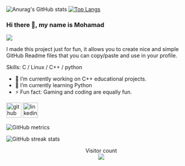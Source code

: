 ![Anurag's GitHub stats](https://github-readme-stats.vercel.app/api?username=zolfagharipour&show_icons=true&show=prs_merged,prs_merged_percentage&rank_icon=percentile&theme=calm_pink)
[![Top Langs](https://github-readme-stats.vercel.app/api/top-langs/?username=zolfagharipour&layout=donut&theme=calm_pink)](https://github.com/zolfagharipour/github-readme-stats)



### Hi there 👋, my name is Mohamad
![](https://arturssmirnovs.github.io/github-profile-readme-generator/images/banner.png)

I made this project just for fun, it allows you to create nice and simple GitHub Readme files that you can copy/paste and use in your profile.

Skills: C / Linux / C++ / python

- 🔭 I’m currently working on C++ educational projects. 
- 🌱 I’m currently learning Python 
- ⚡ Fun fact: Gaming and coding are equally fun. 


[<img src='https://cdn.jsdelivr.net/npm/simple-icons@3.0.1/icons/github.svg' alt='github' height='40'>](https://github.com/https://github.com/zolfagharipour)  [<img src='https://cdn.jsdelivr.net/npm/simple-icons@3.0.1/icons/linkedin.svg' alt='linkedin' height='40'>](https://www.linkedin.com/in/https://www.linkedin.com/in/mohamad-zolfaghari-2a279419b//)  

![GitHub metrics](https://metrics.lecoq.io/https://github.com/zolfagharipour)  

![GitHub streak stats](https://streak-stats.demolab.com/?user=https://github.com/zolfagharipour)  



<p align="center"> 
  Visitor count<br>
  <img src="https://profile-counter.glitch.me/zolfagharipour/count.svg" />
</p>
